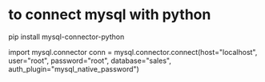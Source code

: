 # to connect mysql with python

pip install mysql-connector-python

import mysql.connector
conn = mysql.connector.connect(host="localhost", user="root", password="root", database="sales", auth_plugin="mysql_native_password")
